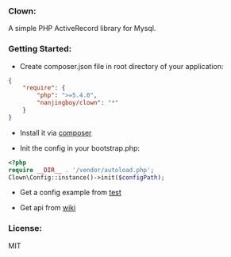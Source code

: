 ### Clown:

A simple PHP ActiveRecord library for Mysql.

### Getting Started:

* Create composer.json file in root directory of your application:

```json
{
    "require": {
        "php": ">=5.4.0",
        "nanjingboy/clown": "*"
    }
}
```
* Install it via [composer](https://getcomposer.org/doc/00-intro.md)

* Init the config in your bootstrap.php:

```php
<?php
require __DIR__ . '/vendor/autoload.php';
Clown\Config::instance()->init($configPath);
```

* Get a config example from [test](https://github.com/nanjingboy/clown/blob/master/test/configs/clown.php)

* Get api from [wiki](https://github.com/nanjingboy/clown/wiki)

### License:

MIT
